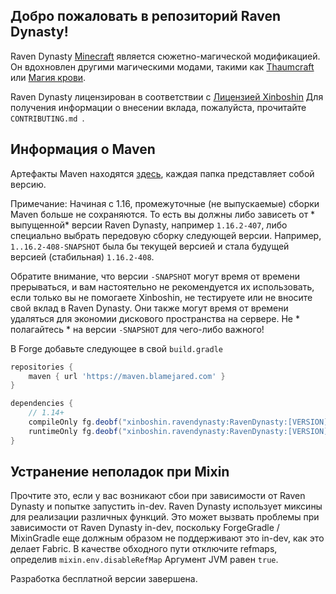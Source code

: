 ## Добро пожаловать в репозиторий Raven Dynasty!

Raven Dynasty [Minecraft](https://minecraft.net/) является сюжетно-магической модификацией. Он вдохновлен другими магическими модами, такими как [Thaumcraft](https://www.curseforge.com/minecraft/mc-mods/thaumcraft ) или [Магия крови](https://www.curseforge.com/minecraft/mc-mods/blood-magic ). 

Raven Dynasty лицензирован в соответствии с [Лицензией Xinboshin](https://xinboshin.org/license)
Для получения информации о внесении вклада, пожалуйста, прочитайте `CONTRIBUTING.md `.

## Информация о Maven

Артефакты Maven находятся [здесь](https://maven.blamejared.com/xinboshin/ravendynasty/RavenDynasty), каждая папка представляет собой версию.

Примечание: Начиная с 1.16, промежуточные (не выпускаемые) сборки Maven больше не сохраняются.
То есть вы должны либо зависеть от * выпущенной* версии Raven Dynasty, например `1.16.2-407`, либо специально выбрать передовую
сборку следующей версии. Например, `1..16.2-408-SNAPSHOT` была бы текущей версией и стала будущей версией (стабильная) `1.16.2-408`. 

Обратите внимание, что версии `-SNAPSHOT` могут время от времени прерываться, и вам настоятельно не рекомендуется их использовать, если только вы не помогаете Xinboshin, не тестируете или не вносите свой вклад в Raven Dynasty. Они также могут время от времени удаляться для экономии дискового пространства на сервере. Не * полагайтесь * на версии `-SNAPSHOT` для чего-либо важного!

В Forge добавьте следующее в свой `build.gradle`
```gradle
repositories {
    maven { url 'https://maven.blamejared.com' }
}

dependencies {
    // 1.14+
    compileOnly fg.deobf("xinboshin.ravendynasty:RavenDynasty:[VERSION]:api")
    runtimeOnly fg.deobf("xinboshin.ravendynasty:RavenDynasty:[VERSION]")
}
```
## Устранение неполадок при Mixin

Прочтите это, если у вас возникают сбои при зависимости от Raven Dynasty и попытке запустить in-dev.
Raven Dynasty использует миксины для реализации различных функций.
Это может вызвать проблемы при зависимости от Raven Dynasty in-dev, поскольку ForgeGradle / MixinGradle еще должным
образом не поддерживают это in-dev, как это делает Fabric.
В качестве обходного пути отключите refmaps, определив `mixin.env.disableRefMap`
Аргумент JVM равен `true`.

Разработка бесплатной версии завершена. 
